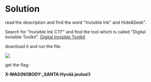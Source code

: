 # Solution

read the description and find the word "Invisible Ink" and Hide&Seek".

Search for "Invisible Ink CTF" and find the tool which is called "Digital Invisible Toolkit".
[Digital Invisible Toolkit](https://sourceforge.net/projects/diit/)

download it and run the file.

![](https://i.imgur.com/6JBxxhL.png)

get the flag:

**X-MAS{NOBODY:_SANTA:Hyvää joulua!}**

